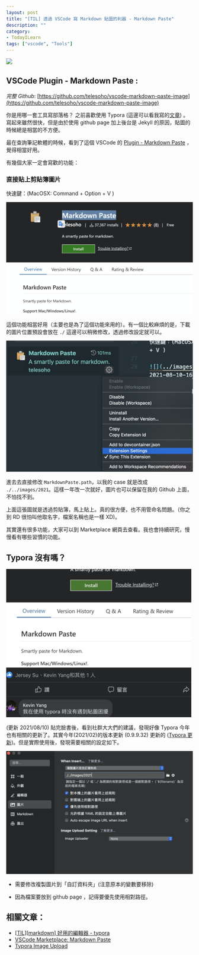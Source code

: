 ```yaml
---
layout: post
title: "[TIL] 透過 VSCode 寫 Markdown 貼圖的利器 - Markdown Paste"
description: ""
category: 
- TodayILearn
tags: ["vscode", "Tools"]
---
```



![](https://github.com/telesoho/vscode-markdown-paste-image/raw/master/res/markdown_paste_demo_min.gif)


## VSCode Plugin - Markdown Paste :

*完整 Github*: [https://github.com/telesoho/vscode-markdown-paste-image](https://github.com/telesoho/vscode-markdown-paste-image)

你是用哪一套工具寫部落格？ 之前喜歡使用 Typora (這邊可以看我寫的[文章](https://www.evanlin.com/til-mdeditor-typora/)) 。 寫起來雖然很快，但是由於使用 github page 加上後台是 Jekyll 的原因，貼圖的時候總是相當的不方便。

最在查詢筆記軟體的時候，看到了這個 VSCode 的 [Plugin - Markdown Paste](https://marketplace.visualstudio.com/items?itemName=telesoho.vscode-markdown-paste-image) ，覺得相當好用。

有幾個大家一定會寫歡的功能：

### 直接貼上剪貼簿圖片

快速鍵：(MacOSX: Command + Option + V )

![](../images/2021/2021-08-10-16-56-16.png)

這個功能相當好用（主要也是為了這個功能來用的）。有一個比較麻煩的是，下載的圖片位置預設會放在 `./` 這邊可以稍微修改，透過修改設定就可以。

![](../images/2021/2021-08-10-17-01-28.png)

進去去直接修改 `MarkdownPaste.path`，以我的 case 就是改成 `./../images/2021`。這樣一年改一次就好，圖片也可以保留在我的 Github 上面，不怕找不到。

上面這張圖就是透過剪貼簿，馬上貼上。真的很方便，也不用管命名問題。（你之到 RD 很怕叫他取名字，檔案名稱也是一樣 XD)。

其實還有很多功能，大家可以到 Marketplace 網頁去查看。我也會持續研究，慢慢看有哪些習慣的功能。



## Typora 沒有嗎？

<img src="../images/2021/image-20210810214250200.png" width="500px">

(更新 2021/08/10) 貼完臉書後，看到社群大大們的建議，發現好像 Typora 今年也有相關的更新了。其實今年(2021/02)的版本更新 (0.9.9.32) 更新的 ([Typora 更新](https://support.typora.io/What's-New-0.9.84/))。但是實際使用後，發現需要相關的設定如下。

<img src="../images/2021/image-20210810214602485.png" width="600px" >

- 需要修改複製圖片到「自訂資料夾」(注意原本的變數要移除)

- 因為檔案要放到 github page ，記得要優先使用相對路徑。

  

## 相關文章：

- [[TIL][markdown] 好用的編輯器 - typora](https://www.evanlin.com/til-mdeditor-typora/)
- [VSCode Marketplace: Markdown Paste](https://marketplace.visualstudio.com/items?itemName=telesoho.vscode-markdown-paste-image)
- [Typora Image Upload](https://support.typora.io/What's-New-0.9.84/)
